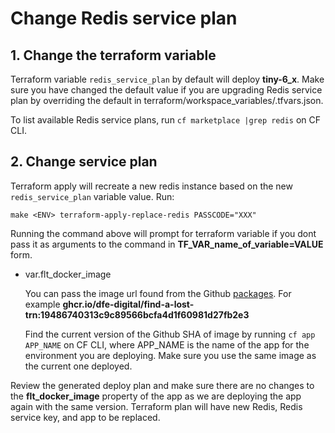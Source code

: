 # Change Redis service plan

## 1. Change the terraform variable

Terraform variable `redis_service_plan` by default will deploy **tiny-6_x**. Make sure you have changed the default value if you are upgrading Redis service plan by overriding the default in terraform/workspace_variables/<ENV>.tfvars.json.

To list available Redis service plans, run `cf marketplace |grep redis` on CF CLI.

## 2. Change service plan

Terraform apply will recreate a new redis instance based on the new `redis_service_plan` variable value. Run:

`make <ENV> terraform-apply-replace-redis PASSCODE="XXX"`

Running the command above will prompt for terraform variable if you dont pass it as arguments to the command in **TF_VAR_name_of_variable=VALUE** form.

- var.flt_docker_image

  You can pass the image url found from the Github [packages](https://github.com/DFE-Digital/find-a-lost-trn/pkgs/container/find-a-lost-trn). For example **ghcr.io/dfe-digital/find-a-lost-trn:19486740313c9c89566bcfa4d1f60981d27fb2e3**

  Find the current version of the Github SHA of image by running `cf app APP_NAME` on CF CLI, where APP_NAME is the name of the app for the environment you are deploying. Make sure you use the same image as the current one deployed.

Review the generated deploy plan and make sure there are no changes to the **flt_docker_image** property of the app as we are deploying the app again with the same version. Terraform plan will have new Redis, Redis service key, and app to be replaced.
